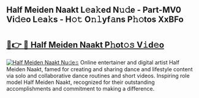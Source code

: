 ## Half Meiden Naakt L𝚎a𝚔ed N𝚞𝚍e - Part-MV0 Vi𝚍𝚎o L𝚎a𝚔s - H𝚘𝚝 O𝚗𝚕yf𝚊ns P𝚑𝚘tos XxBFo

# <h2><a href="http://kfeeq5l.oniu.top/?m=Half+Meiden+Naakt">🔗👉 🔴 Half Meiden Naakt P𝚑ot𝚘𝚜 V𝚒d𝚎o</a></h2>

[![Half Meiden Naakt Nu𝚍e𝚜](https://i.imgur.com/0qMVB7G.gif)](http://kfeeq5l.oniu.top/?m=Half+Meiden+Naakt)
Online entertainer and digital artist Half Meiden Naakt, famed for creating and sharing dance and lifestyle content via solo and collaborative dance routines and short videos. Inspiring role model Half Meiden Naakt, recognized for their outstanding accomplishments and commitment to making a difference.  
